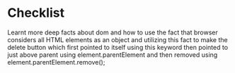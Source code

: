 # Checklist
Learnt more deep facts about dom and how to use the fact that browser considers all HTML elements as an object and utilizing this fact to make the delete button which first pointed to itself using this keyword then pointed to just above parent using element.parentElement and then removed using element.parentElement.remove();
